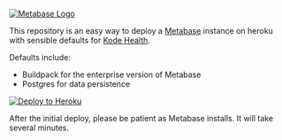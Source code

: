 [![Metabase Logo](http://www.metabase.com/images/logo.svg)](http://www.metabase.com/)

This repository is an easy way to deploy a [Metabase](http://www.metabase.com/) instance on heroku with sensible defaults for [Kode Health](https://kodehealth.com).

Defaults include:
* Buildpack for the enterprise version of Metabase
* Postgres for data persistence

[![Deploy to Heroku](https://www.herokucdn.com/deploy/button.svg)](https://heroku.com/deploy)

After the initial deploy, please be patient as Metabase installs.  It will take several minutes.